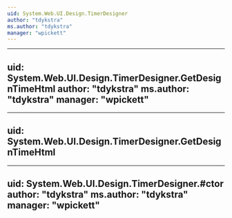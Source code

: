 ```yaml
---
uid: System.Web.UI.Design.TimerDesigner
author: "tdykstra"
ms.author: "tdykstra"
manager: "wpickett"
---
```


---
uid: System.Web.UI.Design.TimerDesigner.GetDesignTimeHtml
author: "tdykstra"
ms.author: "tdykstra"
manager: "wpickett"
---

---
uid: System.Web.UI.Design.TimerDesigner.GetDesignTimeHtml
---

---
uid: System.Web.UI.Design.TimerDesigner.#ctor
author: "tdykstra"
ms.author: "tdykstra"
manager: "wpickett"
---
